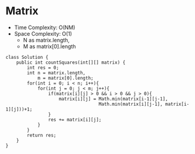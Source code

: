 # Matrix
* Time Complexity: O(NM)
* Space Complexity: O(1)
	* N as matrix.length,
	* M as matrix[0].length
```
class Solution {
    public int countSquares(int[][] matrix) {
        int res = 0;
        int n = matrix.length,
            m = matrix[0].length;
        for(int i = 0; i < n; i++){
            for(int j = 0; j < m; j++){
                if(matrix[i][j] > 0 && i > 0 && j > 0){
                    matrix[i][j] = Math.min(matrix[i-1][j-1],
                                   Math.min(matrix[i][j-1], matrix[i-1][j]))+1;
                }   
                res += matrix[i][j];
            }
        }
        return res;
    }
}
```